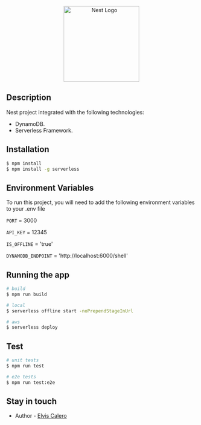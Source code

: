 <p align="center">
  <a href="http://nestjs.com/" target="blank"><img src="https://nestjs.com/img/logo-small.svg" width="200" alt="Nest Logo" /></a>
</p>

## Description

Nest project integrated with the following technologies:

- DynamoDB.
- Serverless Framework.

## Installation

```bash
$ npm install
$ npm install -g serverless
```

## Environment Variables

To run this project, you will need to add the following environment variables to your .env file

`PORT` = 3000

`API_KEY` = 12345

`IS_OFFLINE` = 'true'

`DYNAMODB_ENDPOINT` = 'http://localhost:6000/shell'

## Running the app

```bash
# build
$ npm run build

# local
$ serverless offline start -noPrependStageInUrl

# aws
$ serverless deploy
```

## Test

```bash
# unit tests
$ npm run test

# e2e tests
$ npm run test:e2e

```

## Stay in touch

- Author - [Elvis Calero](https://www.linkedin.com/in/elvis-calero-manueles/)
